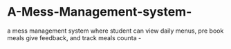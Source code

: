 # A-Mess-Management-system-
a mess management system where  student can view daily menus, pre book meals give feedback, and track meals counta - 
